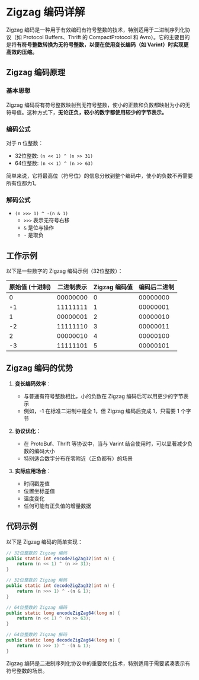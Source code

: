 # Zigzag 编码详解

Zigzag 编码是一种用于有效编码有符号整数的技术，特别适用于二进制序列化协议（如 Protocol Buffers、Thrift 的 CompactProtocol 和 Avro）。它的主要目的是将**有符号整数转换为无符号整数，以便在使用变长编码（如 Varint）时实现更高效的压缩。**

## Zigzag 编码原理

### 基本思想

Zigzag 编码将有符号整数映射到无符号整数，使小的正数和负数都映射为小的无符号值。这种方式下，**无论正负，较小的数字都使用较少的字节表示。**

### 编码公式

对于 n 位整数：

- 32位整数: `(n << 1) ^ (n >> 31)`
- 64位整数: `(n << 1) ^ (n >> 63)`

简单来说，它将最高位（符号位）的信息分散到整个编码中，使小的负数不再需要所有位都为1。

### 解码公式

- `(n >>> 1) ^ -(n & 1)`
  - `>>>` 表示无符号右移
  - `&` 是位与操作
  - `-` 是取负

## 工作示例

以下是一些数字的 Zigzag 编码示例（32位整数）：

| 原始值 (十进制) | 二进制表示 | Zigzag 编码值 | 编码后二进制 |
| --------------- | ---------- | ------------- | ------------ |
| 0               | 00000000   | 0             | 00000000     |
| -1              | 11111111   | 1             | 00000001     |
| 1               | 00000001   | 2             | 00000010     |
| -2              | 11111110   | 3             | 00000011     |
| 2               | 00000010   | 4             | 00000100     |
| -3              | 11111101   | 5             | 00000101     |

## Zigzag 编码的优势

1. **变长编码效率**：

   - 与普通有符号整数相比，小的负数在 Zigzag 编码后可以用更少的字节表示
   - 例如，-1 在标准二进制中是全 1，但 Zigzag 编码后变成 1，只需要 1 个字节

2. **协议优化**：

   - 在 ProtoBuf、Thrift 等协议中，当与 Varint 结合使用时，可以显著减少负数的编码大小
   - 特别适合数字分布在零附近（正负都有）的场景

3. **实际应用场合**：
   - 时间戳差值
   - 位置坐标差值
   - 温度变化
   - 任何可能有正负值的增量数据

## 代码示例

以下是 Zigzag 编码的简单实现：

```java
// 32位整数的 Zigzag 编码
public static int encodeZigZag32(int n) {
    return (n << 1) ^ (n >> 31);
}

// 32位整数的 Zigzag 解码
public static int decodeZigZag32(int n) {
    return (n >>> 1) ^ -(n & 1);
}

// 64位整数的 Zigzag 编码
public static long encodeZigZag64(long n) {
    return (n << 1) ^ (n >> 63);
}

// 64位整数的 Zigzag 解码
public static long decodeZigZag64(long n) {
    return (n >>> 1) ^ -(n & 1);
}
```

Zigzag 编码是二进制序列化协议中的重要优化技术，特别适用于需要紧凑表示有符号整数的场景。
